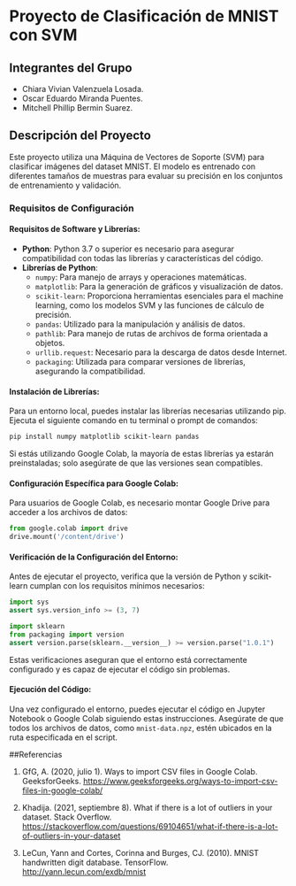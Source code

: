
# Proyecto de Clasificación de MNIST con SVM

## Integrantes del Grupo
- Chiara Vivian Valenzuela Losada.
- Oscar Eduardo Miranda Puentes.
- Mitchell Phillip Bermin Suarez.

## Descripción del Proyecto
Este proyecto utiliza una Máquina de Vectores de Soporte (SVM) para clasificar imágenes del dataset MNIST. El modelo es entrenado con diferentes tamaños de muestras para evaluar su precisión en los conjuntos de entrenamiento y validación.

### Requisitos de Configuración

#### Requisitos de Software y Librerías:
- **Python**: Python 3.7 o superior es necesario para asegurar compatibilidad con todas las librerías y características del código.
- **Librerías de Python**:
  - `numpy`: Para manejo de arrays y operaciones matemáticas.
  - `matplotlib`: Para la generación de gráficos y visualización de datos.
  - `scikit-learn`: Proporciona herramientas esenciales para el machine learning, como los modelos SVM y las funciones de cálculo de precisión.
  - `pandas`: Utilizado para la manipulación y análisis de datos.
  - `pathlib`: Para manejo de rutas de archivos de forma orientada a objetos.
  - `urllib.request`: Necesario para la descarga de datos desde Internet.
  - `packaging`: Utilizada para comparar versiones de librerías, asegurando la compatibilidad.

#### Instalación de Librerías:
Para un entorno local, puedes instalar las librerías necesarias utilizando pip. Ejecuta el siguiente comando en tu terminal o prompt de comandos:
```bash
pip install numpy matplotlib scikit-learn pandas
```

Si estás utilizando Google Colab, la mayoría de estas librerías ya estarán preinstaladas; solo asegúrate de que las versiones sean compatibles.

#### Configuración Específica para Google Colab:
Para usuarios de Google Colab, es necesario montar Google Drive para acceder a los archivos de datos:
```python
from google.colab import drive
drive.mount('/content/drive')
```

#### Verificación de la Configuración del Entorno:
Antes de ejecutar el proyecto, verifica que la versión de Python y scikit-learn cumplan con los requisitos mínimos necesarios:
```python
import sys
assert sys.version_info >= (3, 7)

import sklearn
from packaging import version
assert version.parse(sklearn.__version__) >= version.parse("1.0.1")
```

Estas verificaciones aseguran que el entorno está correctamente configurado y es capaz de ejecutar el código sin problemas.

#### Ejecución del Código:
Una vez configurado el entorno, puedes ejecutar el código en Jupyter Notebook o Google Colab siguiendo estas instrucciones. Asegúrate de que todos los archivos de datos, como `mnist-data.npz`, estén ubicados en la ruta especificada en el script.

##Referencias
1. GfG, A. (2020, julio 1). Ways to import CSV files in Google Colab. GeeksforGeeks. https://www.geeksforgeeks.org/ways-to-import-csv-files-in-google-colab/

2. Khadija. (2021, septiembre 8). What if there is a lot of outliers in your dataset. Stack Overflow. https://stackoverflow.com/questions/69104651/what-if-there-is-a-lot-of-outliers-in-your-dataset

3. LeCun, Yann and Cortes, Corinna and Burges, CJ. (2010). MNIST handwritten digit database. TensorFlow. http://yann.lecun.com/exdb/mnist